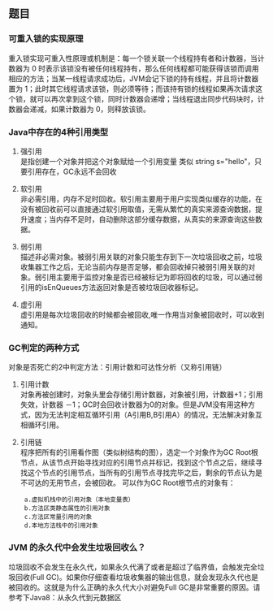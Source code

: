 ## 题目 


### 可重入锁的实现原理  
重入锁实现可重入性原理或机制是：每一个锁关联一个线程持有者和计数器，当计数器为 0 时表示该锁没有被任何线程持有，那么任何线程都可能获得该锁而调用相应的方法；当某一线程请求成功后，JVM会记下锁的持有线程，并且将计数器置为 1；此时其它线程请求该锁，则必须等待；而该持有锁的线程如果再次请求这个锁，就可以再次拿到这个锁，同时计数器会递增；当线程退出同步代码块时，计数器会递减，如果计数器为 0，则释放该锁。

### Java中存在的4种引用类型 
1. 强引用  
是指创建一个对象并把这个对象赋给一个引用变量 类似 string s="hello"，只要引用存在，GC永远不会回收

2. 软引用  
非必需引用，内存不足时回收。软引用主要用于用户实现类似缓存的功能，在没有被回收前可以直接通过软引用取值，无需从繁忙的真实来源查询数据，提升速度；当内存不足时，自动删除这部分缓存数据，从真实的来源查询这些数据。

3. 弱引用  
描述非必需对象。被弱引用关联的对象只能生存到下一次垃圾回收之前，垃圾收集器工作之后，无论当前内存是否足够，都会回收掉只被弱引用关联的对象。弱引用主要用于监控对象是否已经被标记为即将回收的垃圾，可以通过弱引用的isEnQueues方法返回对象是否被垃圾回收器标记。

4. 虚引用  
虚引用是每次垃圾回收的时候都会被回收,唯一作用当对象被回收时，可以收到通知。

### GC判定的两种方式 
对象是否死亡的2中判定方法：引用计数和可达性分析（又称引用链）

1. 引用计数  
对象再被创建时，对象头里会存储引用计数器，对象被引用，计数器+1；引用失效，计数器 －1；GC时会回收计数器为0的对象。但是JVM没有用这种方式，因为无法判定相互循环引用（A引用B,B引用A）的情况，无法解决对象互相循环引用。

 

2. 引用链  
程序把所有的引用看作图（类似树结构的图），选定一个对象作为GC Root根节点，从该节点开始寻找对应的引用节点并标记，找到这个节点之后，继续寻找这个节点的引用节点，当所有的引用节点寻找完毕之后，剩余的节点认为是不可达的无用节点，会被回收。
可以作为GC Root根节点的对象有： 

        a.虚拟机栈中的引用对象（本地变量表）
        b.方法区类静态属性的引用对象
        c.方法区常量引用的对象
        d.本地方法栈中的引用对象
 
### JVM 的永久代中会发生垃圾回收么？ 
垃圾回收不会发生在永久代，如果永久代满了或者是超过了临界值，会触发完全垃圾回收(Full GC)。如果你仔细查看垃圾收集器的输出信息，就会发现永久代也是被回收的。这就是为什么正确的永久代大小对避免Full GC是非常重要的原因。请参考下Java8：从永久代到元数据区 
